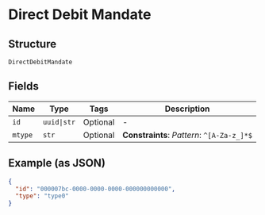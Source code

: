 
# Direct Debit Mandate

## Structure

`DirectDebitMandate`

## Fields

| Name | Type | Tags | Description |
|  --- | --- | --- | --- |
| `id` | `uuid\|str` | Optional | - |
| `mtype` | `str` | Optional | **Constraints**: *Pattern*: `^[A-Za-z_]*$` |

## Example (as JSON)

```json
{
  "id": "000007bc-0000-0000-0000-000000000000",
  "type": "type0"
}
```

